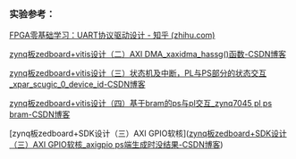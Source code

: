 ### 实验参考：

[FPGA零基础学习：UART协议驱动设计 - 知乎 (zhihu.com)](https://zhuanlan.zhihu.com/p/359118744)

[zynq板zedboard+vitis设计（二）AXI DMA_xaxidma_hassg()函数-CSDN博客](https://blog.csdn.net/EfunStudy/article/details/129857633)

[zynq板zedboard+vitis设计（三）状态机及中断，PL与PS部分的状态交互_xpar_scugic_0_device_id-CSDN博客](https://blog.csdn.net/EfunStudy/article/details/129812406)

[zynq板zedboard+vitis设计（四）基于bram的ps与pl交互_zynq7045 pl ps bram-CSDN博客](https://blog.csdn.net/EfunStudy/article/details/130822987)

[zynq板zedboard+SDK设计（三）AXI GPIO软核]([zynq板zedboard+SDK设计（三）AXI GPIO软核_axigpio ps端生成时没结果-CSDN博客](https://blog.csdn.net/EfunStudy/article/details/132962681))
